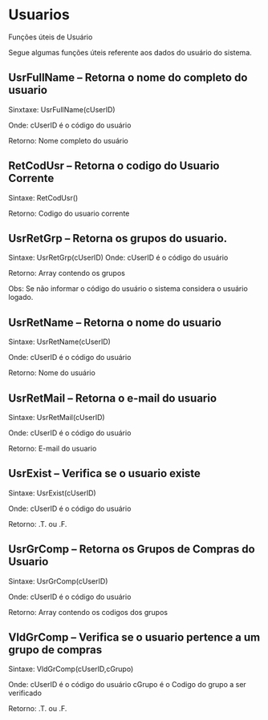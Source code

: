 # Usuarios
Funções úteis de Usuário

Segue algumas funções úteis referente aos dados do usuário do sistema.

## UsrFullName – Retorna o nome do completo do usuario

Sinxtaxe: UsrFullName(cUserID)

Onde: cUserID é o código do usuário

Retorno: Nome completo do usuário

## RetCodUsr – Retorna o codigo do Usuario Corrente

Sintaxe: RetCodUsr()

Retorno: Codigo do usuario corrente

## UsrRetGrp – Retorna os grupos do usuario.

Sintaxe: UsrRetGrp(cUserID)
Onde: cUserID é o código do usuário

Retorno: Array contendo os grupos

Obs: Se não informar o código do usuário o sistema considera o usuário logado.

## UsrRetName – Retorna o nome do usuario

Sintaxe: UsrRetName(cUserID)

Onde: cUserID é o código do usuário

Retorno: Nome do usuário

## UsrRetMail – Retorna o e-mail do usuario

Sintaxe: UsrRetMail(cUserID)

Onde: cUserID é o código do usuário

Retorno: E-mail do usuario

## UsrExist – Verifica se o usuario existe

Sintaxe: UsrExist(cUserID)

Onde: cUserID é o código do usuário

Retorno: .T. ou .F.

## UsrGrComp – Retorna os Grupos de Compras do Usuario

Sintaxe: UsrGrComp(cUserID)

Onde: cUserID é o código do usuário

Retorno: Array contendo os codigos dos grupos

## VldGrComp – Verifica se o usuario pertence a um grupo de compras

Sintaxe: VldGrComp(cUserID,cGrupo)

Onde: cUserID é o código do usuário
cGrupo é o Codigo do grupo a ser verificado

Retorno: .T. ou .F.
